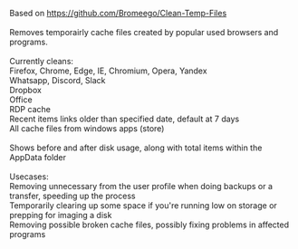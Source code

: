 Based on https://github.com/Bromeego/Clean-Temp-Files <br/>
<br/>
Removes temporairly cache files created by popular used browsers and programs. <br/>
<br/>
Currently cleans: <br/>
Firefox, Chrome, Edge, IE, Chromium, Opera, Yandex <br/>
Whatsapp, Discord, Slack <br/>
Dropbox <br/>
Office <br/>
RDP cache <br/>
Recent items links older than specified date, default at 7 days <br/>
All cache files from windows apps (store) <br/>
<br/>
Shows before and after disk usage, along with total items within the AppData folder <br/>
<br/>
Usecases: <br/>
Removing unnecessary from the user profile when doing backups or a transfer, speeding up the process <br/>
Temporarily clearing up some space if you're running low on storage or prepping for imaging a disk <br/>
Removing possible broken cache files, possibly fixing problems in affected programs <br/>
